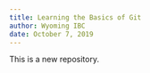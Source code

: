 ```yaml
---
title: Learning the Basics of Git
author: Wyoming IBC
date: October 7, 2019
---
```


This is a new repository.
